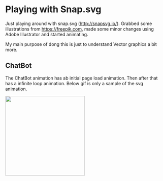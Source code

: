 # Playing with Snap.svg
Just playing around with snap.svg (http://snapsvg.io/). Grabbed some illustrations from https://freepik.com, made some minor changes using Adobe Illustrator and started animating.

My main purpose of dong this is just to understand Vector graphics a bit more.

## ChatBot
The ChatBot animation has ab initial page load animation. Then after that has a infinite loop animation. Below gif is only a sample of the svg animation.

<img src="https://github.com/w3shivers/svg-animations-uisng-snap/blob/main/sample_images/chatbot.gif?raw=true" width="250px" height="250px" />